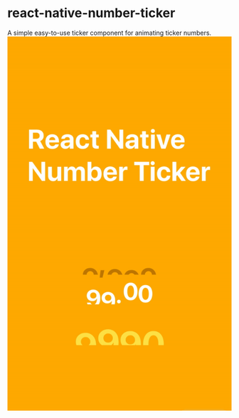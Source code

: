 # react-native-number-ticker
A simple easy-to-use ticker component for animating ticker numbers.
![](preview-gif.gif)
